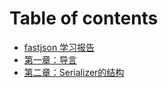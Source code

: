 # Table of contents

* [fastjson 学习报告](README.md)
* [第一章：导言](di-yi-zhang-fastjson-man-you.md)
* [第二章：Serializer的结构](di-er-zhang-serializer-de-jie-gou.md)

